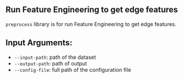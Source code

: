 ## Run Feature Engineering to get edge features
`preprocess` library is for run Feature Engineering to get edge features.

## Input Arguments:
* `--input-path`: path of the dataset
* `--output-path`: path of output
* `--config-file`: full path of the configuration file